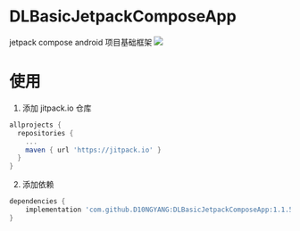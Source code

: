 # DLBasicJetpackComposeApp
jetpack compose android 项目基础框架
[![](https://jitpack.io/v/D10NGYANG/DLBasicJetpackComposeApp.svg)](https://jitpack.io/#D10NGYANG/DLBasicJetpackComposeApp)
# 使用
1. 添加 jitpack.io 仓库
```gradle 
allprojects {
  repositories {
    ...
    maven { url 'https://jitpack.io' }
  }
}
```
2. 添加依赖

```gradle
dependencies {
    implementation 'com.github.D10NGYANG:DLBasicJetpackComposeApp:1.1.5'
}
```
